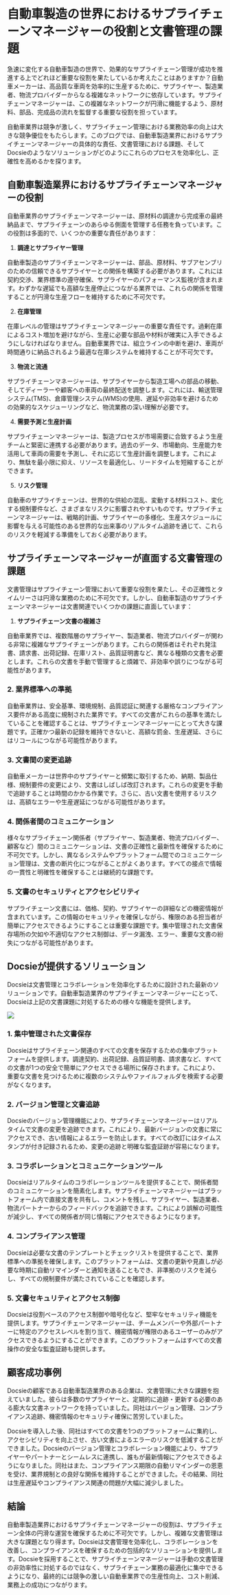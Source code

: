 # 自動車製造の世界におけるサプライチェーンマネージャーの役割と文書管理の課題

急速に変化する自動車製造の世界で、効果的なサプライチェーン管理が成功を推進する上でどれほど重要な役割を果たしているか考えたことはありますか？自動車メーカーは、高品質な車両を効率的に生産するために、サプライヤー、製造業者、物流プロバイダーからなる複雑なネットワークに依存しています。サプライチェーンマネージャーは、この複雑なネットワークが円滑に機能するよう、原材料、部品、完成品の流れを監督する重要な役割を担っています。

自動車業界は競争が激しく、サプライチェーン管理における業務効率の向上は大きな競争優位をもたらします。このブログでは、自動車製造業界におけるサプライチェーンマネージャーの具体的な責任、文書管理における課題、そしてDocsieのようなソリューションがどのようにこれらのプロセスを効率化し、正確性を高めるかを探ります。

## 自動車製造業界におけるサプライチェーンマネージャーの役割

自動車業界のサプライチェーンマネージャーは、原材料の調達から完成車の最終納品まで、サプライチェーンのあらゆる側面を管理する任務を負っています。この役割は多面的で、いくつかの重要な責任があります：

1. **調達とサプライヤー管理**

自動車製造のサプライチェーンマネージャーは、部品、原材料、サブアセンブリのための信頼できるサプライヤーとの関係を構築する必要があります。これには契約交渉、業界標準の遵守確保、サプライヤーのパフォーマンス監視が含まれます。わずかな遅延でも高額な生産停止につながる業界では、これらの関係を管理することが円滑な生産フローを維持するために不可欠です。

2. **在庫管理**

在庫レベルの管理はサプライチェーンマネージャーの重要な責任です。過剰在庫によるコスト増加を避けながら、生産に必要な部品や材料が確実に入手できるようにしなければなりません。自動車業界では、組立ラインの中断を避け、車両が時間通りに納品されるよう最適な在庫システムを維持することが不可欠です。

3. **物流と流通**

サプライチェーンマネージャーは、サプライヤーから製造工場への部品の移動、そしてディーラーや顧客への車両の最終配送を調整します。これには、輸送管理システム(TMS)、倉庫管理システム(WMS)の使用、遅延や非効率を避けるための効果的なスケジューリングなど、物流業務の深い理解が必要です。

4. **需要予測と生産計画**

サプライチェーンマネージャーは、製造プロセスが市場需要に合致するよう生産チームと緊密に連携する必要があります。過去のデータ、市場動向、生産能力を活用して車両の需要を予測し、それに応じて生産計画を調整します。これにより、無駄を最小限に抑え、リソースを最適化し、リードタイムを短縮することができます。

5. **リスク管理**

自動車のサプライチェーンは、世界的な供給の混乱、変動する材料コスト、変化する規制要件など、さまざまなリスクに影響されやすいものです。サプライチェーンマネージャーは、戦略的計画、サプライヤーの多様化、生産スケジュールに影響を与える可能性のある世界的な出来事のリアルタイム追跡を通じて、これらのリスクを軽減する準備をしておく必要があります。

## サプライチェーンマネージャーが直面する文書管理の課題

文書管理はサプライチェーン管理において重要な役割を果たし、その正確性とタイムリーさは円滑な業務のために不可欠です。しかし、自動車製造のサプライチェーンマネージャーは文書関連でいくつかの課題に直面しています：

1. **サプライチェーン文書の複雑さ**

自動車業界では、複数階層のサプライヤー、製造業者、物流プロバイダーが関わる非常に複雑なサプライチェーンがあります。これらの関係者はそれぞれ発注書、請求書、出荷記録、在庫リスト、品質証明書など、異なる種類の文書を必要とします。これらの文書を手動で管理すると煩雑で、非効率や誤りにつながる可能性があります。

### 2. 業界標準への準拠

自動車業界は、安全基準、環境規制、品質認証に関連する厳格なコンプライアンス要件がある高度に規制された業界です。すべての文書がこれらの基準を満たしていることを確認することは、サプライチェーンマネージャーにとって大きな課題です。正確かつ最新の記録を維持できないと、高額な罰金、生産遅延、さらにはリコールにつながる可能性があります。

### 3. 文書間の変更追跡

自動車メーカーは世界中のサプライヤーと頻繁に取引するため、納期、製品仕様、規制要件の変更により、文書はしばしば改訂されます。これらの変更を手動で追跡することは時間のかかる作業です。さらに、古い文書を使用するリスクは、高額なエラーや生産遅延につながる可能性があります。

### 4. 関係者間のコミュニケーション

様々なサプライチェーン関係者（サプライヤー、製造業者、物流プロバイダー、顧客など）間のコミュニケーションは、文書の正確性と最新性を確保するために不可欠です。しかし、異なるシステムやプラットフォーム間でのコミュニケーション管理は、文書の断片化につながることがよくあります。すべての接点で情報の一貫性と明確性を確保することは継続的な課題です。

### 5. 文書のセキュリティとアクセシビリティ

サプライチェーン文書には、価格、契約、サプライヤーの詳細などの機密情報が含まれています。この情報のセキュリティを確保しながら、権限のある担当者が簡単にアクセスできるようにすることは重要な課題です。集中管理された文書保存場所の欠如や不適切なアクセス制御は、データ漏洩、エラー、重要な文書の紛失につながる可能性があります。

## Docsieが提供するソリューション

Docsieは文書管理とコラボレーションを効率化するために設計された最新のソリューションです。自動車製造業界のサプライチェーンマネージャーにとって、Docsieは上記の文書課題に対処するための様々な機能を提供します。

![](https://cdn.docsie.io/workspace_PxAvC1Uenuc7ad6H3/doc_wn84Jkoc6hIMTO2eE/file_o4dMLXB1O9CRglFwA/image_1d51ede9-0bb1-71be-6096-eee09c193c1a.jpg)

### 1. 集中管理された文書保存

Docsieはサプライチェーン関連のすべての文書を保存するための集中プラットフォームを提供します。調達契約、出荷記録、品質証明書、請求書など、すべての文書が1つの安全で簡単にアクセスできる場所に保存されます。これにより、重要な文書を見つけるために複数のシステムやファイルフォルダを検索する必要がなくなります。

### 2. バージョン管理と文書追跡

Docsieのバージョン管理機能により、サプライチェーンマネージャーはリアルタイムで文書の変更を追跡できます。これにより、最新バージョンの文書に常にアクセスでき、古い情報によるエラーを防止します。すべての改訂にはタイムスタンプが付き記録されるため、変更の追跡と明確な監査証跡が容易になります。

### 3. コラボレーションとコミュニケーションツール

Docsieはリアルタイムのコラボレーションツールを提供することで、関係者間のコミュニケーションを簡素化します。サプライチェーンマネージャーはプラットフォーム内で直接文書を共有し、コメントを残し、サプライヤー、製造業者、物流パートナーからのフィードバックを追跡できます。これにより誤解の可能性が減少し、すべての関係者が同じ情報にアクセスできるようになります。

### 4. コンプライアンス管理

Docsieは必要な文書のテンプレートとチェックリストを提供することで、業界標準への準拠を確保します。このプラットフォームは、文書の更新や見直しが必要な時期に自動リマインダーと通知を送ることもでき、非準拠のリスクを減らし、すべての規制要件が満たされていることを確認します。

### 5. 文書セキュリティとアクセス制御

Docsieは役割ベースのアクセス制御や暗号化など、堅牢なセキュリティ機能を提供します。サプライチェーンマネージャーは、チームメンバーや外部パートナーに特定のアクセスレベルを割り当て、機密情報が権限のあるユーザーのみがアクセスできるようにすることができます。このプラットフォームはすべての文書操作の安全な監査証跡も提供します。

## 顧客成功事例

Docsieの顧客である自動車製造業界のある企業は、文書管理に大きな課題を抱えていました。彼らは多数のサプライヤーと、定期的に追跡・更新する必要のある膨大な文書ネットワークを持っていました。同社はバージョン管理、コンプライアンス追跡、機密情報のセキュリティ確保に苦労していました。

Docsieを導入した後、同社はすべての文書を1つのプラットフォームに集約し、アクセシビリティを向上させ、古い文書によるエラーのリスクを低減することができました。Docsieのバージョン管理とコラボレーション機能により、サプライヤーやパートナーとシームレスに連携し、誰もが最新情報にアクセスできるようになりました。同社はまた、コンプライアンス期限の自動リマインダーの恩恵を受け、業界規制との良好な関係を維持することができました。その結果、同社は生産遅延やコンプライアンス関連の問題が大幅に減少しました。

## 結論

自動車製造業界におけるサプライチェーンマネージャーの役割は、サプライチェーン全体の円滑な運営を確保するために不可欠です。しかし、複雑な文書管理は大きな課題となり得ます。Docsieは文書管理を効率化し、コラボレーションを改善し、コンプライアンスを確保するための包括的なソリューションを提供します。Docsieを採用することで、サプライチェーンマネージャーは手動の文書管理の非効率性に対処するのではなく、サプライチェーン業務の最適化に集中できるようになり、最終的には競争の激しい自動車業界での生産性向上、コスト削減、業務上の成功につながります。